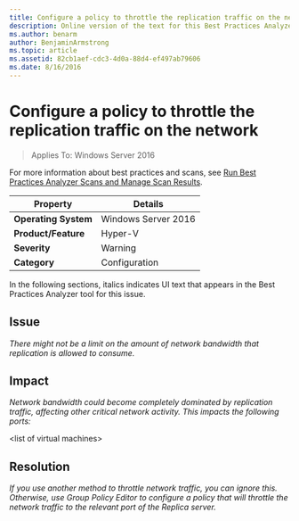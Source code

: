 ```yaml
---
title: Configure a policy to throttle the replication traffic on the network
description: Online version of the text for this Best Practices Analyzer rule.
ms.author: benarm
author: BenjaminArmstrong
ms.topic: article
ms.assetid: 82cb1aef-cdc3-4d0a-88d4-ef497ab79606
ms.date: 8/16/2016
---
```

# Configure a policy to throttle the replication traffic on the network

>Applies To: Windows Server 2016

For more information about best practices and scans, see [Run Best Practices Analyzer Scans and Manage Scan Results](https://go.microsoft.com/fwlink/p/?LinkID=223177).

|Property|Details|
|-|-|
|**Operating System**|Windows Server 2016|
|**Product/Feature**|Hyper-V|
|**Severity**|Warning|
|**Category**|Configuration|

In the following sections, italics indicates UI text that appears in the Best Practices Analyzer tool for this issue.

## Issue
*There might not be a limit on the amount of network bandwidth that replication is allowed to consume.*

## Impact
*Network bandwidth could become completely dominated by replication traffic, affecting other critical network activity. This impacts the following ports:*

\<list of virtual machines>

## Resolution
*If you use another method to throttle network traffic, you can ignore this. Otherwise, use Group Policy Editor to configure a policy that will throttle the network traffic to the relevant port of the Replica server.*




